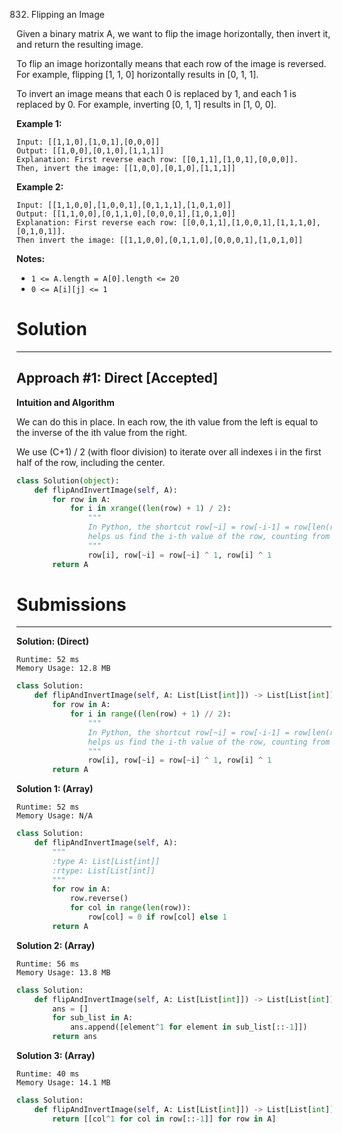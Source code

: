 832. Flipping an Image

Given a binary matrix A, we want to flip the image horizontally, then invert it, and return the resulting image.

To flip an image horizontally means that each row of the image is reversed.  For example, flipping [1, 1, 0] horizontally results in [0, 1, 1].

To invert an image means that each 0 is replaced by 1, and each 1 is replaced by 0. For example, inverting [0, 1, 1] results in [1, 0, 0].

**Example 1:**
```
Input: [[1,1,0],[1,0,1],[0,0,0]]
Output: [[1,0,0],[0,1,0],[1,1,1]]
Explanation: First reverse each row: [[0,1,1],[1,0,1],[0,0,0]].
Then, invert the image: [[1,0,0],[0,1,0],[1,1,1]]
```

**Example 2:**
```
Input: [[1,1,0,0],[1,0,0,1],[0,1,1,1],[1,0,1,0]]
Output: [[1,1,0,0],[0,1,1,0],[0,0,0,1],[1,0,1,0]]
Explanation: First reverse each row: [[0,0,1,1],[1,0,0,1],[1,1,1,0],[0,1,0,1]].
Then invert the image: [[1,1,0,0],[0,1,1,0],[0,0,0,1],[1,0,1,0]]
```

**Notes:**
* `1 <= A.length = A[0].length <= 20`
* `0 <= A[i][j] <= 1`

# Solution
---
## Approach #1: Direct [Accepted]
**Intuition and Algorithm**

We can do this in place. In each row, the ith value from the left is equal to the inverse of the ith value from the right.

We use (C+1) / 2 (with floor division) to iterate over all indexes i in the first half of the row, including the center.

```python
class Solution(object):
    def flipAndInvertImage(self, A):
        for row in A:
            for i in xrange((len(row) + 1) / 2):
                """
                In Python, the shortcut row[~i] = row[-i-1] = row[len(row) - 1 - i]
                helps us find the i-th value of the row, counting from the right.
                """
                row[i], row[~i] = row[~i] ^ 1, row[i] ^ 1
        return A
```

# Submissions
---
**Solution: (Direct)**
```
Runtime: 52 ms
Memory Usage: 12.8 MB
```
```python
class Solution:
    def flipAndInvertImage(self, A: List[List[int]]) -> List[List[int]]:
        for row in A:
            for i in range((len(row) + 1) // 2):
                """
                In Python, the shortcut row[~i] = row[-i-1] = row[len(row) - 1 - i]
                helps us find the i-th value of the row, counting from the right.
                """
                row[i], row[~i] = row[~i] ^ 1, row[i] ^ 1
        return A
```

**Solution 1: (Array)**
```
Runtime: 52 ms
Memory Usage: N/A
```
```python
class Solution:
    def flipAndInvertImage(self, A):
        """
        :type A: List[List[int]]
        :rtype: List[List[int]]
        """
        for row in A:
            row.reverse()
            for col in range(len(row)):
                row[col] = 0 if row[col] else 1
        return A
```

**Solution 2: (Array)**
```
Runtime: 56 ms
Memory Usage: 13.8 MB
```
```python
class Solution:
    def flipAndInvertImage(self, A: List[List[int]]) -> List[List[int]]:
        ans = []
        for sub_list in A:
            ans.append([element^1 for element in sub_list[::-1]])
        return ans
```

**Solution 3: (Array)**
```
Runtime: 40 ms
Memory Usage: 14.1 MB
```
```python
class Solution:
    def flipAndInvertImage(self, A: List[List[int]]) -> List[List[int]]:
        return [[col^1 for col in row[::-1]] for row in A]
```